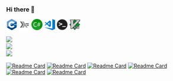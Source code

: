 ### Hi there 👋


<code><img height="30" src="https://raw.githubusercontent.com/github/explore/80688e429a7d4ef2fca1e82350fe8e3517d3494d/topics/cpp/cpp.png"></code>
<code><img height="30" src="https://raw.githubusercontent.com/github/explore/80688e429a7d4ef2fca1e82350fe8e3517d3494d/topics/haskell/haskell.png"></code>
<code><img height="30" src="https://raw.githubusercontent.com/github/explore/80688e429a7d4ef2fca1e82350fe8e3517d3494d/topics/csharp/csharp.png"></code>
<code><img height="30" src="https://raw.githubusercontent.com/github/explore/80688e429a7d4ef2fca1e82350fe8e3517d3494d/topics/visual-studio-code/visual-studio-code.png"></code>
<code><img height="30" src="https://raw.githubusercontent.com/github/explore/80688e429a7d4ef2fca1e82350fe8e3517d3494d/topics/terminal/terminal.png"></code>
<code><img height="30" src="https://raw.githubusercontent.com/github/explore/80688e429a7d4ef2fca1e82350fe8e3517d3494d/topics/vim/vim.png"></code>

![](https://github-readme-stats.vercel.app/api?username=elfcoda&theme=outrun&show_icons=true)  
![](https://github-readme-stats.vercel.app/api/top-langs/?username=elfcoda&hide=shell,roff,ruby,perl&layout=compact&theme=outrun&langs_count=8)  
![](https://github-profile-summary-cards.vercel.app/api/cards/profile-details?username=elfcoda&theme=monokai)

[![Readme Card](https://github-readme-stats.vercel.app/api/pin/?username=elfcoda&repo=jhin&theme=shades-of-purple)](https://github.com/elfcoda/jhin)
[![Readme Card](https://github-readme-stats.vercel.app/api/pin/?username=elfcoda&repo=Ashe-lang-support&theme=shades-of-purple)](https://github.com/elfcoda/Ashe-lang-support)
[![Readme Card](https://github-readme-stats.vercel.app/api/pin/?username=elfcoda&repo=Nekko0&theme=shades-of-purple)](https://github.com/elfcoda/Nekko0)
[![Readme Card](https://github-readme-stats.vercel.app/api/pin/?username=elfcoda&repo=rbTree&theme=shades-of-purple)](https://github.com/elfcoda/rbTree)
[![Readme Card](https://github-readme-stats.vercel.app/api/pin/?username=elfcoda&repo=dotfiles&theme=shades-of-purple)](https://github.com/elfcoda/dotfiles)
[![Readme Card](https://github-readme-stats.vercel.app/api/pin/?username=elfcoda&repo=resume&theme=shades-of-purple)](https://github.com/elfcoda/resume)




<!--

[![elfcoda's wakatime stats](https://github-readme-stats.vercel.app/api/wakatime?username=elfcoda)](https://github.com/elfcoda/jhin)


**elfcoda/elfcoda** is a ✨ _special_ ✨ repository because its `README.md` (this file) appears on your GitHub profile.

Here are some ideas to get you started:

- 🔭 I’m currently working on Microsoft China
- 🌱 I’m currently learning elvish
- 👯 I’m looking to collaborate on ...
- 🤔 I’m looking for help with ...
- 💬 Ask me about ...
- 📫 How to reach me: ...
- 😄 Pronouns: ...
- ⚡ Fun fact: ...
-->
